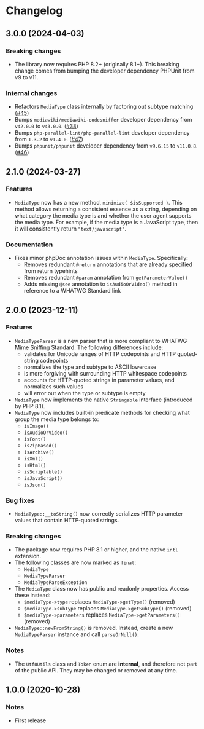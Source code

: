 # Changelog

## 3.0.0 (2024-04-03)

### Breaking changes

- The library now requires PHP 8.2+ (originally 8.1+). This breaking change comes from bumping the developer dependency PHPUnit from v9 to v11.

### Internal changes

- Refactors `MediaType` class internally by factoring out subtype matching ([#45](https://github.com/neoncitylights/php-media-type/pull/45))
- Bumps `mediawiki/mediawiki-codesniffer` developer dependency from `v42.0.0` to `v43.0.0`. ([#38](https://github.com/neoncitylights/php-media-type/pull/38))
- Bumps `php-parallel-lint/php-parallel-lint` developer dependency from `1.3.2` to `v1.4.0`. ([#47](https://github.com/neoncitylights/php-media-type/pull/47))
- Bumps `phpunit/phpunit` developer dependency from `v9.6.15` to `v11.0.8`. ([#46](https://github.com/neoncitylights/php-media-type/pull/46))

## 2.1.0 (2024-03-27)

### Features

- `MediaType` now has a new method, `minimize( $isSupported )`. This method allows returning a consistent essence as a string, depending on what category the media type is and whether the user agent supports the media type. For example, if the media type is a JavaScript type, then it will consistently return `"text/javascript"`.

### Documentation

- Fixes minor phpDoc annotation issues within `MediaType`. Specifically:
  - Removes redundant `@return` annotations that are already specified from return typehints
  - Removes redundant `@param` annotation from `getParameterValue()`
  - Adds missing `@see` annotation to `isAudioOrVideo()` method in reference to a WHATWG Standard link

## 2.0.0 (2023-12-11)

### Features

 - `MediaTypeParser` is a new parser that is more compliant to WHATWG Mime Sniffing Standard. The following differences include:
   - validates for Unicode ranges of HTTP codepoints and HTTP quoted-string codepoints
   - normalizes the type and subtype to ASCII lowercase
   - is more forgiving with surrounding HTTP whitespace codepoints
   - accounts for HTTP-quoted strings in parameter values, and normalizes such values
   - will error out when the type or subtype is empty
 - `MediaType` now implements the native `Stringable` interface (introduced by PHP 8.1).
 - `MediaType` now includes built-in predicate methods for checking what group the media type belongs to:
   - `isImage()`
   - `isAudioOrVideo()`
   - `isFont()`
   - `isZipBased()`
   - `isArchive()`
   - `isXml()`
   - `isHtml()`
   - `isScriptable()`
   - `isJavaScript()`
   - `isJson()`

### Bug fixes

 - `MediaType::__toString()` now correctly serializes HTTP parameter values that contain HTTP-quoted strings.

### Breaking changes

 - The package now requires PHP 8.1 or higher, and the native `intl` extension.
 - The following classes are now marked as `final`:
   - `MediaType`
   - `MediaTypeParser`
   - `MediaTypeParseException`
 - The `MediaType` class now has public and readonly properties. Access these instead:
   - `$mediaType->type` replaces `MediaType->getType()` (removed)
   - `$mediaType->subType` replaces `MediaType->getSubType()` (removed)
   - `$mediaType->parameters` replaces `MediaType->getParameters()` (removed)
 - `MediaType::newFromString()` is removed. Instead, create a new `MediaTypeParser` instance and call `parseOrNull()`.

### Notes
 - The `Utf8Utils` class and `Token` enum are **internal**, and therefore not part of the public API. They may be changed or removed at any time.

## 1.0.0 (2020-10-28)

### Notes

 - First release
